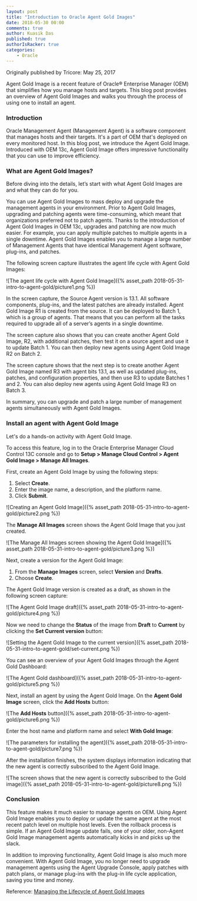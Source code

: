 ```yaml
---
layout: post
title: "Introduction to Oracle Agent Gold Images"
date: 2018-05-30 00:00
comments: true
author: Kuasik Das
published: true
authorIsRacker: true
categories:
    - Oracle
---
```


Originally published by Tricore: May 25, 2017

Agent Gold Image is a recent feature of Oracle&reg; Enterprise Manager
(OEM) that simplifies how you manage hosts and targets. This blog post
provides an overview of Agent Gold Images and walks you through the process of
using one to install an agent.

<!-- more -->

### Introduction

Oracle Management Agent (Management Agent) is a software component that
manages hosts and their targets. It's a part of OEM that's
deployed on every monitored host. In this blog post, we introduce the Agent
Gold Image. Introduced with OEM 13c, Agent Gold Image offers
impressive functionality that you can use to improve efficiency.

### What are Agent Gold Images?

Before diving into the details, let’s start with what Agent Gold Images are and
what they can do for you.

You can use Agent Gold Images to mass deploy and upgrade the management agents
in your environment. Prior to Agent Gold Images, upgrading and patching agents
were time-consuming, which meant that organizations preferred not to patch
agents. Thanks to the introduction of Agent Gold Images in OEM 13c, upgrades
and patching are now much easier. For example, you can apply multiple patches
to multiple agents in a single downtime. Agent Gold Images enables you to
manage a large number of Management Agents that have identical Management Agent
software, plug-ins, and patches.

The following screen capture illustrates the agent life cycle with Agent Gold
Images:

![The agent life cycle with Agent Gold Image]({% asset_path 2018-05-31-intro-to-agent-gold/picture1.png %})

In the screen capture, the Source Agent version is 13.1. All software
components, plug-ins, and the latest patches are already installed. Agent Gold
Image R1 is created from the source. It can be deployed to Batch 1, which is a
group of agents. That means that you can perform all the tasks required to
upgrade all of a server’s agents in a single downtime.

The screen capture also shows that you can create another Agent Gold Image,
R2, with additional patches, then test it on a source agent and use it to
update Batch 1. You can then deploy new agents using Agent Gold Image R2 on
Batch 2.

The screen capture shows that the next step is to create another Agent Gold
Image named R3 with agent bits 13.1, as well as updated plug-ins, patches, and
configuration properties, and then use R3 to update Batches 1 and 2. You can
also deploy new agents using Agent Gold Image R3 on Batch 3.

In summary, you can upgrade and patch a large number of management agents
simultaneously with Agent Gold Images.

### Install an agent with Agent Gold Image

Let's do a hands-on activity with Agent Gold Image.

To access this feature, log in to the Oracle Enterprise Manager Cloud Control
13C console and go to **Setup > Manage Cloud Control > Agent Gold Image >
Manage All Images**.

First, create an Agent Gold Image by using the following
steps:

1. Select **Create**.
2. Enter the image name, a description, and the platform name.
3. Click **Submit**.

![Creating an Agent Gold Image]({% asset_path 2018-05-31-intro-to-agent-gold/picture2.png %})

The **Manage All Images** screen shows the Agent Gold Image that you just
created.

![The Manage All Images screen showing the Agent Gold Image]({% asset_path 2018-05-31-intro-to-agent-gold/picture3.png %})

Next, create a version for the Agent Gold Image:

1. From the **Manage Images** screen, select **Version** and **Drafts**.
2. Choose **Create**.

The Agent Gold Image version is created as a draft, as shown in the following
screen capture:

![The Agent Gold Image draft]({% asset_path 2018-05-31-intro-to-agent-gold/picture4.png %})

Now we need to change the **Status** of the image from **Draft** to
**Current** by clicking the **Set Current version** button:

![Setting the Agent Gold Image to the current version]({% asset_path 2018-05-31-intro-to-agent-gold/set-current.png %})

You can see an overview of your Agent Gold Images through the Agent Gold
Dashboard:

![The Agent Gold dashboard]({% asset_path 2018-05-31-intro-to-agent-gold/picture5.png %})

Next, install an agent by using the Agent Gold Image. On the **Agent
Gold Image** screen, click the **Add Hosts** button:

![The **Add Hosts** button]({% asset_path 2018-05-31-intro-to-agent-gold/picture6.png %})

Enter the host name and platform name and select **With Gold Image**:

![The parameters for installing the agent]({% asset_path 2018-05-31-intro-to-agent-gold/picture7.png %})

After the installation finishes, the system displays information indicating
that the new agent is correctly subscribed to the Agent Gold Image.

![The screen shows that the new agent is correctly subscribed to the Gold
image]({% asset_path 2018-05-31-intro-to-agent-gold/picture8.png %})

### Conclusion

This feature makes it much easier to manage agents on OEM.
Using Agent Gold Image enables you to deploy or update the same agent at the
most recent patch level on multiple host levels. Even the rollback process is
simple. If an Agent Gold Image update fails, one of your older, non-Agent Gold
Image management agents automatically kicks in and picks up the slack.

In addition to improving functionality, Agent Gold Image is also much more
convenient. With Agent Gold Image, you no longer need to upgrade management
agents using the Agent Upgrade Console, apply patches with patch plans, or
manage plug-ins with the plug-in life cycle application, saving you time and
money.

Reference:
[Managing the Lifecycle of Agent Gold Images](https://docs.oracle.com/cd/E63000_01/EMADV/agent_gold_image.htm)
